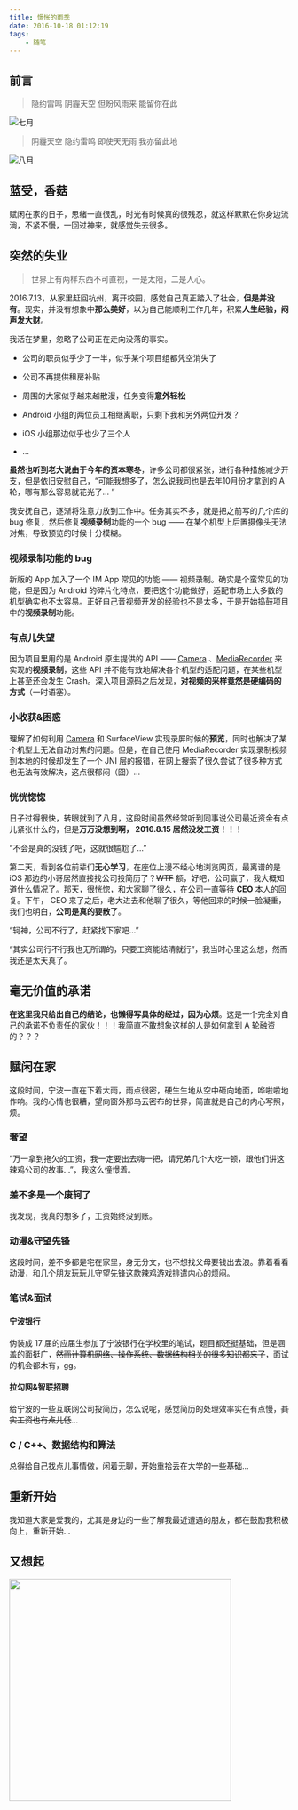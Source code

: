 ```yaml
---
title: 惆怅的雨季
date: 2016-10-18 01:12:19
tags:
	- 随笔
---
```


## 前言

> 隐约雷鸣 阴霾天空 但盼风雨来 能留你在此

![七月](https://hellovass-blog-1257365569.cos.ap-shanghai.myqcloud.com/%E8%A8%80%E5%8F%B6%E4%B9%8B%E5%BA%AD_%E4%B8%83%E6%9C%88.png)

> 阴霾天空 隐约雷鸣 即使天无雨 我亦留此地 

![八月](https://hellovass-blog-1257365569.cos.ap-shanghai.myqcloud.com/%E8%BD%B2%E7%88%B7%E7%9A%84%E5%85%AB%E6%9C%88.png)

<!-- more -->

## 蓝受，香菇

赋闲在家的日子，思绪一直很乱，时光有时候真的很残忍，就这样默默在你身边流淌，不紧不慢，一回过神来，就感觉失去很多。

## 突然的失业

> 世界上有两样东西不可直视，一是太阳，二是人心。

2016.7.13，从家里赶回杭州，离开校园，感觉自己真正踏入了社会，**但是并没有**。现实，并没有想象中**那么美好**，以为自己能顺利工作几年，积累**人生经验，闷声发大财**。

我活在梦里，忽略了公司正在走向没落的事实。

- 公司的职员似乎少了一半，似乎某个项目组都凭空消失了

- 公司不再提供租房补贴

- 周围的大家似乎越来越散漫，任务变得**意外轻松**

- Android 小组的两位员工相继离职，只剩下我和另外两位开发？

- iOS 小组那边似乎也少了三个人

- ...


**虽然也听到老大说由于今年的资本寒冬**，许多公司都很紧张，进行各种措施减少开支，但是依旧安慰自己，“可能我想多了，怎么说我司也是去年10月份才拿到的 A 轮，哪有那么容易就花光了... ”

我安抚自己，逐渐将注意力放到工作中。任务其实不多，就是把之前写的几个库的 bug 修复，然后修复**视频录制**功能的一个 bug —— 在某个机型上后置摄像头无法对焦，导致预览的时候十分模糊。

### 视频录制功能的 bug

新版的 App 加入了一个 IM App 常见的功能 —— 视频录制。确实是个蛮常见的功能，但是因为 Android 的碎片化特点，要把这个功能做好，适配市场上大多数的机型确实也不太容易。正好自己音视频开发的经验也不是太多，于是开始捣鼓项目中的**视频录制**功能。

### 有点儿失望

因为项目里用的是 Android 原生提供的 API —— [Camera](https://developer.android.com/guide/topics/media/camera.html) 、[MediaRecorder](https://developer.android.com/reference/android/media/MediaRecorder.html) 来实现的**视频录制**，这些 API 并不能有效地解决各个机型的适配问题，在某些机型上甚至还会发生 Crash。深入项目源码之后发现，**对视频的采样竟然是硬编码的方式**（一时语塞）。

### 小收获&困惑

理解了如何利用 [Camera](https://developer.android.com/guide/topics/media/camera.html) 和 SurfaceView 实现录屏时候的**预览**，同时也解决了某个机型上无法自动对焦的问题。但是，在自己使用 MediaRecorder 实现录制视频到本地的时候却发生了一个 JNI 层的报错，在网上搜索了很久尝试了很多种方式也无法有效解决，这点很郁闷（囧）...

### 恍恍惚惚

日子过得很快，转眼就到了八月，这段时间虽然经常听到同事说公司最近资金有点儿紧张什么的，但是**万万没想到啊，  2016.8.15 居然没发工资！！！**

“不会是真的没钱了吧，这就很尴尬了...”

第二天，看到各位前辈们**无心学习**，在座位上漫不经心地浏览网页，最离谱的是 iOS 那边的小哥居然直接找公司投简历了？~~WTF~~ 额，好吧，公司赢了，我大概知道什么情况了。那天，很恍惚，和大家聊了很久，在公司一直等待 **CEO** 本人的回复。下午， CEO 来了之后，老大进去和他聊了很久，等他回来的时候一脸凝重，我们也明白，**公司是真的要散了**。

“轲神，公司不行了，赶紧找下家吧...”

“其实公司行不行我也无所谓的，只要工资能结清就行”，我当时心里这么想，然而我还是太天真了。

## 毫无价值的承诺

**在这里我只给出自己的结论，也懒得写具体的经过，因为心烦**。这是一个完全对自己的承诺不负责任的家伙！！！我简直不敢想象这样的人是如何拿到 A 轮融资的？？？

## 赋闲在家

这段时间，宁波一直在下着大雨，雨点很密，硬生生地从空中砸向地面，哗啦啦地作响。我的心情也很糟，望向窗外那乌云密布的世界，简直就是自己的内心写照，烦。

### 奢望

”万一拿到拖欠的工资，我一定要出去嗨一把，请兄弟几个大吃一顿，跟他们讲这辣鸡公司的故事...”，我这么憧憬着。

### 差不多是一个废轲了

我发现，我真的想多了，工资始终没到账。

### 动漫&守望先锋

这段时间，差不多都是宅在家里，身无分文，也不想找父母要钱出去浪。靠着看看动漫，和几个朋友玩玩儿守望先锋这款辣鸡游戏排遣内心的烦闷。

### 笔试&面试

#### 宁波银行

伪装成 17 届的应届生参加了宁波银行在学校里的笔试，题目都还挺基础，但是涵盖的面挺广，~~然而计算机网络、操作系统、数据结构相关的很多知识都忘了~~，面试的机会都木有，gg。

#### 拉勾网&智联招聘

给宁波的一些互联网公司投简历，怎么说呢，感觉简历的处理效率实在有点慢，~~其实工资也有点儿低~~...


### C / C++、数据结构和算法

总得给自己找点儿事情做，闲着无聊，开始重拾丢在大学的一些基础...

## 重新开始

我知道大家是爱我的，尤其是身边的一些了解我最近遭遇的朋友，都在鼓励我积极向上，重新开始...


## 又想起

<img src="https://hellovass-blog-1257365569.cos.ap-shanghai.myqcloud.com/jianshi_%E6%9D%AD%E5%9F%8E%E7%9A%84%E9%9B%A8%E9%9B%BE.jpeg" width="400px"/>




















